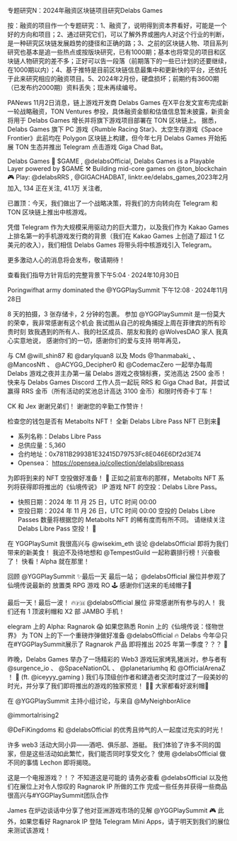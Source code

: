 专题研究N：2024年融资区块链项目研究Delabs Games



按：融资的项目作一个专题研究：1、融资了，说明得到资本界看好，可能是一个好的方向和项目；2、通过研究它们，可以了解外界或圈内人对这个行业的判断，是一种研究区块链发展趋势的捷径和正确的路；3、之前的区块链人物、项目系列研究也基本是追一些热点或按版块研究，已有1000期；基本也将常见的项目和区块链人物研究的差不多；正好可以告一段落（前期落下的一些已计划的还要继续，在1000期以内）；4、基于推特是目前区块链信息最集中和更新快的平台，还依托于此来研究相应的融资项目。5、2024年2月份，硬盘损坏；前期约有3600期（已发布约2000期）资料丢失；现未再续编号。

PANews 11月2日消息，链上游戏开发商 Delabs Games 在X平台发文宣布完成新一轮战略融资，TON Ventures 参投，具体融资金额和估值信息暂未披露，新资金将用于 Delabs Games 增长并将旗下游戏项目部署在 TON 区块链上。
据悉，Delabs Games 旗下 PC 游戏《Rumble Racing Star》、太空生存游戏《Space Frontier》此前均在 Polygon 区块链上构建，但今年七月 Delabs Games 开始拓展 TON 生态并推出 Telegram 点击游戏 Giga Chad Bat。

Delabs Games
🐞
$GAME
,
@delabsOfficial,
Delabs Games is a Playable Layer powered by $GAME
⚒️ Building mid-core games on 
@ton_blockchain
🎮 Play: 
@delabsRRS
 , 
@GIGACHADBAT,
linktr.ee/delabs_games,2023年2月 加入,
134 正在关注,
41.1万 关注者,



已置顶：今天，我们做出了一个战略决策，将我们的方向转向在 Telegram 和 TON 区块链上推出中核游戏。

凭借 Telegram 作为大规模采用驱动力的巨大潜力，以及我们作为 Kakao Games 上排名第一的手机游戏发行商的背景（我们在 Kakao Games 上创造了超过 1 亿美元的收入），我们相信 Delabs Games 将带头将中核游戏引入 Telegram。

更多激动人心的消息将会发布，敬请期待！

查看我们指导方针背后的完整背景下午5:04 · 2024年10月30日

Poringwifhat army dominated the 
@YGGPlaySummit
 下午12:08 · 2024年11月28日

8 天的拍摄，3 张存储卡，2 分钟的包裹。
参加
@YGGPlaySummit
是一份莫大的荣幸，我非常感谢有这个机会
我试图从自己的视角捕捉上周在菲律宾的所有珍贵时刻
致我遇到的所有人、我的社区成员、朋友和我的
@WolvesDAO
家人
我真心实意地说，
感谢你们的一切，感谢你们的爱与支持
明年再见，

与 CM 
@will_shin87
和
@darylquan8
以及 Mods 
@1hanmabaki_
 、 
@MancosNft
 、 
@ACYGG_Decipher0
和
@CodemacZero
一起举办每周 Delabs 游戏之夜并主办第一届 Delabs 游戏之夜锦标赛，奖池高达 2500 金币！
快来与 Delabs Games Discord 工作人员一起玩 RRS 和 Giga Chad Bat，并尝试赢得 RRS 金币（所有活动的奖池总计高达 3100 金币）和限时传奇卡丁车！

CK 和 Jex 谢谢兄弟们！
谢谢您的辛勤工作赞许！

检查您的钱包是否有 Metabolts NFT！
全新 Delabs Libre Pass NFT 已到来🍑
- 系列名称：Delabs Libre Pass
- 总供应量：5,360
- 合约地址：0x7811B2993B1E32415D79753Fc8E046E6Df2d3E74
- Opensea： https://opensea.io/collection/delabslibrepass

为即将到来的 NFT 空投做好准备！ 🛫
正如之前宣布的那样，Metabolts NFT 系列将获得即将推出的《仙境传说》 IP 游戏 NFT 的空投：Delabs Libre Pass。
- 快照日期：2024 年 11 月 25 日，UTC 时间 00:00
- 空投日期：2024 年 11 月 26 日，UTC 时间 00:00
空投的 Delabs Libre Passes 数量将根据您的 Metabolts NFT 的稀有度而有所不同。
请继续关注 Delabs Libre Pass 空投！ 🚀

在 YGGPlaySumit 我很高兴与
@wisekim_eth
谈论
@delabsOfficial
即将为我们带来的新美食！
我迫不及待地想和
@TempestGuild
一起称霸排行榜！兴奋极了！
快看！Alpha 就在那里！

回顾
@YGGPlaySummit
 ✨最后一天
最后一站； 
@delabsOfficial
展位并参观了仙境传说最新的
放置类 RPG 游戏 RO 🕹️
感谢你们送来的毛绒帽子🩷

最后一天！最后一波！ 🔥🇵🇭 
@delabsOfficial
展位
非常感谢所有参与的人！
我们还有 1 顶波利帽和 X2 部 JAMBO 手机！ 

elegram 上的 Alpha: Ragnarok 😱
如果您熟悉 Ronin 上的《仙境传说：怪物世界》
为 TON 上的下一个重磅炸弹做好准备
@delabsOfficial
 🔥
Delabs 今年😜只在#YGGPlaySummit展示了 Ragnarok 产品
即将推出 2025 年第一季度？？？ 👀

昨晚，Delabs Games 举办了一场精彩的 Web3 游戏玩家烤乳猪派对，参与者有
@surgence_io
 、 
@SpaceNationOL
 、 
@planetariumhq
和
@OfficialArenaZ
 ！ 🎉 (ft. 
@iceyyy_gaming
 )
我们与顶级创作者和建造者交流时度过了一段美妙的时光，并分享了我们即将推出的游戏的独家预览！ 👾✨
大家都看好波利帽🍑

在
@YGGPlaySummit
主持小组讨论，与来自
@MyNeighborAlice
 
@immortalrising2
 
@DeFiKingdoms
和
@delabsOfficial
的优秀且帅气的人一起度过充实的时光！

许多 web3 活动大同小异——酒吧、俱乐部、游艇。
我们体验了许多不同的国家，但是这些活动如此繁忙，我们能否同时享受文化？
使用
@delabsOfficial
做不同的事情
Lechon 即将揭晓。

这是一个电报游戏？！？
不知道这是可能的
请务必查看
@delabsOfficial
以及他们在展位上对令人惊叹的 Ragnarok IP 所做的工作
完成一些任务并获得一些商品
很高兴与#YGGPlaySummit团队合作

James 在炉边谈话中分享了他对亚洲游戏市场的见解
@YGGPlaySummit
 🎮
此外，如果您看好 Ragnarok IP 登陆 Telegram Mini Apps，请于明天到我们的展位来测试该游戏！



